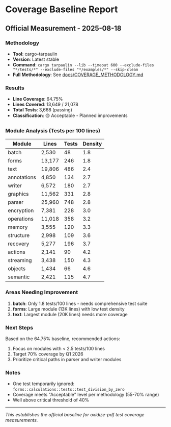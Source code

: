 # Coverage Baseline Report

## Official Measurement - 2025-08-18

### Methodology
- **Tool**: cargo-tarpaulin
- **Version**: Latest stable
- **Command**: `cargo tarpaulin --lib --timeout 600 --exclude-files "*/tests/*" --exclude-files "*/examples/*" --skip-clean`
- **Full Methodology**: See [docs/COVERAGE_METHODOLOGY.md](docs/COVERAGE_METHODOLOGY.md)

### Results
- **Line Coverage**: 64.75%
- **Lines Covered**: 13,649 / 21,078
- **Total Tests**: 3,668 (passing)
- **Classification**: 🟡 Acceptable - Planned improvements

### Module Analysis (Tests per 100 lines)
| Module | Lines | Tests | Density |
|--------|-------|-------|---------|
| batch | 2,530 | 48 | 1.8 |
| forms | 13,177 | 246 | 1.8 |
| text | 19,806 | 486 | 2.4 |
| annotations | 4,850 | 134 | 2.7 |
| writer | 6,572 | 180 | 2.7 |
| graphics | 11,562 | 331 | 2.8 |
| parser | 25,960 | 748 | 2.8 |
| encryption | 7,381 | 228 | 3.0 |
| operations | 11,018 | 358 | 3.2 |
| memory | 3,555 | 120 | 3.3 |
| structure | 2,998 | 109 | 3.6 |
| recovery | 5,277 | 196 | 3.7 |
| actions | 2,141 | 90 | 4.2 |
| streaming | 3,438 | 150 | 4.3 |
| objects | 1,434 | 66 | 4.6 |
| semantic | 2,421 | 115 | 4.7 |

### Areas Needing Improvement
1. **batch**: Only 1.8 tests/100 lines - needs comprehensive test suite
2. **forms**: Large module (13K lines) with low test density
3. **text**: Largest module (20K lines) needs more coverage

### Next Steps
Based on the 64.75% baseline, recommended actions:
1. Focus on modules with < 2.5 tests/100 lines
2. Target 70% coverage by Q1 2026
3. Prioritize critical paths in parser and writer modules

### Notes
- One test temporarily ignored: `forms::calculations::tests::test_division_by_zero`
- Coverage meets "Acceptable" level per methodology (55-70% range)
- Well above critical threshold of 40%

---
*This establishes the official baseline for oxidize-pdf test coverage measurements.*